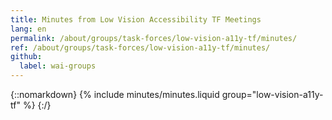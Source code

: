 ```yaml
---
title: Minutes from Low Vision Accessibility TF Meetings
lang: en
permalink: /about/groups/task-forces/low-vision-a11y-tf/minutes/
ref: /about/groups/task-forces/low-vision-a11y-tf/minutes/
github:
  label: wai-groups
---
```


{::nomarkdown}
{% include minutes/minutes.liquid group="low-vision-a11y-tf" %}
{:/}